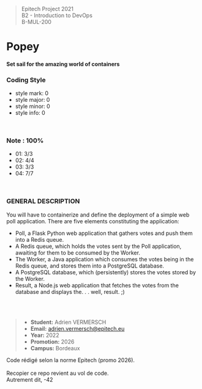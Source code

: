 > Epitech Project 2021 <br>
> B2 - Introduction to DevOps<br>
> B-MUL-200

# Popey
#### Set sail for the amazing world of containers

### Coding Style
- style mark: 0<br>
- style major: 0
- style minor: 0
- style info: 0
<br>

### Note : 100%
- 01: 3/3
- 02: 4/4
- 03: 3/3
- 04: 7/7

<br>

### GENERAL DESCRIPTION
You will have to containerize and define the deployment of a simple web poll application.
There are five elements constituting the application:
- Poll, a Flask Python web application that gathers votes and push them into a Redis queue.
- A Redis queue, which holds the votes sent by the Poll application, awaiting for them to be consumed by
the Worker.
- The Worker, a Java application which consumes the votes being in the Redis queue, and stores them into
a PostgreSQL database.
- A PostgreSQL database, which (persistently) stores the votes stored by the Worker.
- Result, a Node.js web application that fetches the votes from the database and displays the. . . well, result. ;)

<br><br>

>- **Student:** Adrien VERMERSCH
>-  **Email:** adrien.vermersch@epitech.eu
>- **Year:** 2022
>- **Promotion:** 2026
>- **Campus:** Bordeaux

Code rédigé selon la norme Epitech (promo 2026).<br><br>
Recopier ce repo revient au vol de code.<br>
Autrement dit, -42<br><br>
